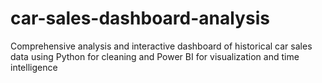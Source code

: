 # car-sales-dashboard-analysis
Comprehensive analysis and interactive dashboard of historical car sales data using Python for cleaning and Power BI for visualization and time intelligence
